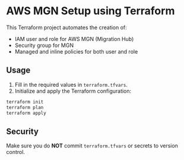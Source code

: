 # AWS MGN Setup using Terraform

This Terraform project automates the creation of:

- IAM user and role for AWS MGN (Migration Hub)
- Security group for MGN
- Managed and inline policies for both user and role

## Usage

1. Fill in the required values in `terraform.tfvars`.
2. Initialize and apply the Terraform configuration:

```bash
terraform init
terraform plan
terraform apply
```

## Security

Make sure you do **NOT** commit `terraform.tfvars` or secrets to version control.